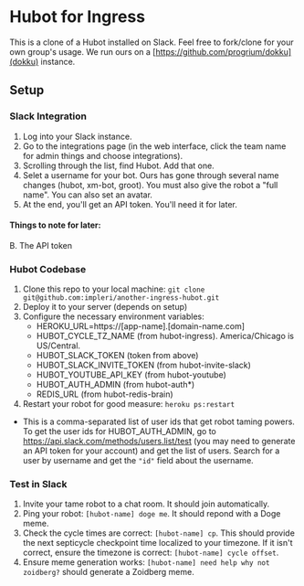 # Hubot for Ingress

This is a clone of a Hubot installed on Slack. Feel free to fork/clone for your own group's usage. We run ours on a [https://github.com/progrium/dokku](dokku) instance.


## Setup

### Slack Integration

1. Log into your Slack instance.
2. Go to the integrations page (in the web interface, click the team name for admin things and choose integrations).
3. Scrolling through the list, find Hubot. Add that one.
4. Selet a username for your bot. Ours has gone through several name changes (hubot, xm-bot, groot). You must also give the robot a "full name". You can also set an avatar.
5. At the end, you'll get an API token. You'll need it for later.

#### Things to note for later:

B. The API token


### Hubot Codebase

1. Clone this repo to your local machine: `git clone git@github.com:impleri/another-ingress-hubot.git`
2. Deploy it to your server (depends on setup)
3. Configure the necessary environment variables:
    - HEROKU_URL=https://[app-name].[domain-name.com]
    - HUBOT_CYCLE_TZ_NAME (from hubot-ingress). America/Chicago is US/Central.
    - HUBOT_SLACK_TOKEN (token from above)
    - HUBOT_SLACK_INVITE_TOKEN (from hubot-invite-slack)
    - HUBOT_YOUTUBE_API_KEY (from hubot-youtube)
    - HUBOT_AUTH_ADMIN (from hubot-auth*)
    - REDIS_URL (from hubot-redis-brain)
5. Restart your robot for good measure: `heroku ps:restart`


* This is a comma-separated list of user ids that get robot taming powers. To get the user ids for HUBOT_AUTH_ADMIN, go to https://api.slack.com/methods/users.list/test (you may need to generate an API token for your account) and get the list of users. Search for a user by username and get the `"id"` field about the username.


### Test in Slack

1. Invite your tame robot to a chat room. It should join automatically.
2. Ping your robot: `[hubot-name] doge me`. It should repond with a Doge meme.
3. Check the cycle times are correct: `[hubot-name] cp`. This should provide the next septicycle checkpoint time localized to your timezone. If it isn't correct, ensure the timezone is correct: `[hubot-name] cycle offset`.
4. Ensure meme generation works: `[hubot-name] need help why not zoidberg?` should generate a Zoidberg meme.
